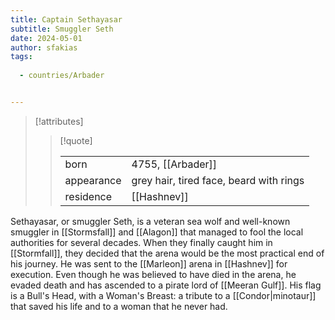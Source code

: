 ```yaml
---
title: Captain Sethayasar
subtitle: Smuggler Seth
date: 2024-05-01
author: sfakias
tags:
  
  - countries/Arbader


---
```

> [!attributes]
> 
> > [!quote]
> >
> > | | |
> > | --- | --- |
> > | born | 4755, [[Arbader]] |
> > | appearance | grey hair, tired face, beard with rings |
> > | residence | [[Hashnev]] |

Sethayasar, or smuggler Seth, is a veteran sea wolf and well-known smuggler in [[Stormsfall]] and [[Alagon]] that managed to fool the local authorities for several decades. When they finally caught him in [[Stormfall]], they decided that the arena would be the most practical end of his journey. He was sent to the [[Marleon]] arena in [[Hashnev]] for execution. Even though he was believed to have died in the arena, he evaded death and has ascended to a pirate lord of [[Meeran Gulf]]. His flag is a Bull's Head, with a Woman's Breast: a tribute to a [[Condor|minotaur]] that saved his life and to a woman that he never had.